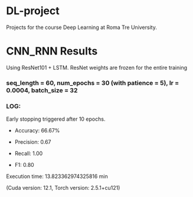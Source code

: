 # DL-project
Projects for the course Deep Learning at Roma Tre University.

# CNN_RNN Results
Using ResNet101 + LSTM. ResNet weights are frozen for the entire training
### seq_length = 60, num_epochs = 30 (with patience = 5), lr = 0.0004, batch_size = 32
### LOG:
Early stopping triggered after 10 epochs.

- Accuracy: 66.67%

- Precision: 0.67

- Recall: 1.00

- F1: 0.80

Execution time: 13.823362974325816 min

(Cuda version: 12.1, Torch version: 2.5.1+cu121)